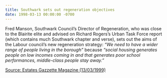 ```yaml
---
title: Southwark sets out regeneration objectives
date: 1998-03-13 00:00:00 -0700
---
```


Fred Manson, Southwark Council’s Director of Regeneration, who was close to the Blairite elite and advised on Richard Rogers’s Urban Task Force report (which contains much Southwark chapter and verse), sets out the aims of the Labour council’s new regeneration strategy: _“We need to have a wider range of people living in the borough”_ because _“social housing generates people on low incomes coming in and that generates poor school performances, middle-class people stay away.”_ 

[Source: Estates Gazzette Magazine (13/03/1999)](https://bit.ly/36OV20E)


